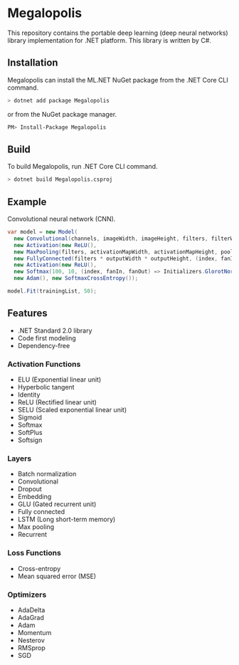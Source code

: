 # Megalopolis

This repository contains the portable deep learning (deep neural networks) library implementation for .NET platform. This library is written by C#.

## Installation

Megalopolis can install the ML.NET NuGet package from the .NET Core CLI command.

```sh
> dotnet add package Megalopolis
```

or from the NuGet package manager.

```sh
PM> Install-Package Megalopolis
```

## Build

To build Megalopolis, run .NET Core CLI command.

```sh
> dotnet build Megalopolis.csproj
```

## Example

Convolutional neural network (CNN).

```csharp
var model = new Model(
  new Convolutional(channels, imageWidth, imageHeight, filters, filterWidth, filterHeight, (index, fanIn, fanOut) => Initializers.HeNormal(fanIn),
  new Activation(new ReLU(),
  new MaxPooling(filters, activationMapWidth, activationMapHeight, poolWidth, poolHeight,
  new FullyConnected(filters * outputWidth * outputHeight, (index, fanIn, fanOut) => Initializers.HeNormal(fanIn),
  new Activation(new ReLU(),
  new Softmax(100, 10, (index, fanIn, fanOut) => Initializers.GlorotNormal(fanIn, fanOut))))))),
  new Adam(), new SoftmaxCrossEntropy());

model.Fit(trainingList, 50);
```

## Features

* .NET Standard 2.0 library
* Code first modeling
* Dependency-free

### Activation Functions
* ELU (Exponential linear unit)
* Hyperbolic tangent
* Identity
* ReLU (Rectified linear unit)
* SELU (Scaled exponential linear unit)
* Sigmoid
* Softmax
* SoftPlus
* Softsign

### Layers
* Batch normalization
* Convolutional
* Dropout
* Embedding
* GLU (Gated recurrent unit)
* Fully connected
* LSTM (Long short-term memory)
* Max pooling
* Recurrent

### Loss Functions
* Cross-entropy
* Mean squared error (MSE)

### Optimizers
* AdaDelta
* AdaGrad
* Adam
* Momentum
* Nesterov
* RMSprop
* SGD
